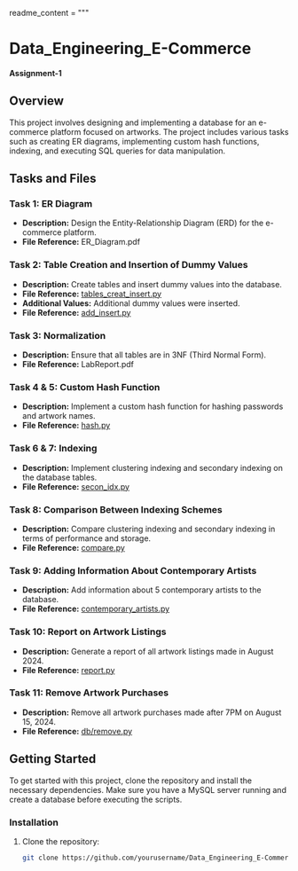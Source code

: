 readme_content = """
# Data_Engineering_E-Commerce
**Assignment-1**

## Overview
This project involves designing and implementing a database for an e-commerce platform focused on artworks. The project includes various tasks such as creating ER diagrams, implementing custom hash functions, indexing, and executing SQL queries for data manipulation.

## Tasks and Files

### Task 1: ER Diagram
- **Description:** Design the Entity-Relationship Diagram (ERD) for the e-commerce platform.
- **File Reference:** ER_Diagram.pdf

### Task 2: Table Creation and Insertion of Dummy Values
- **Description:** Create tables and insert dummy values into the database.
- **File Reference:** [tables_creat_insert.py](tables_creat_insert.py)
- **Additional Values:** Additional dummy values were inserted.
- **File Reference:** [add_insert.py](add_insert.py)

### Task 3: Normalization
- **Description:** Ensure that all tables are in 3NF (Third Normal Form).
- **File Reference:** LabReport.pdf

### Task 4 & 5: Custom Hash Function
- **Description:** Implement a custom hash function for hashing passwords and artwork names.
- **File Reference:** [hash.py](hash.py)

### Task 6 & 7: Indexing
- **Description:** Implement clustering indexing and secondary indexing on the database tables.
- **File Reference:** [secon_idx.py](secon_idx.py)

### Task 8: Comparison Between Indexing Schemes
- **Description:** Compare clustering indexing and secondary indexing in terms of performance and storage.
- **File Reference:** [compare.py](compare.py)

### Task 9: Adding Information About Contemporary Artists
- **Description:** Add information about 5 contemporary artists to the database.
- **File Reference:** [contemporary_artists.py](contemporary_artists.py)

### Task 10: Report on Artwork Listings
- **Description:** Generate a report of all artwork listings made in August 2024.
- **File Reference:** [report.py](report.py)

### Task 11: Remove Artwork Purchases
- **Description:** Remove all artwork purchases made after 7PM on August 15, 2024.
- **File Reference:** [db/remove.py](db/report.py)

## Getting Started

To get started with this project, clone the repository and install the necessary dependencies. Make sure you have a MySQL server running and create a database before executing the scripts.

### Installation

1. Clone the repository:
   ```bash
   git clone https://github.com/yourusername/Data_Engineering_E-Commerce.git
